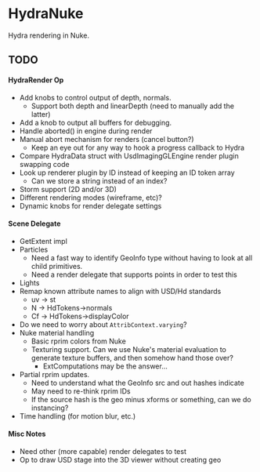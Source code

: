 # HydraNuke

Hydra rendering in Nuke.

## TODO

#### HydraRender Op

- Add knobs to control output of depth, normals.
    - Support both depth and linearDepth (need to manually add the latter)
- Add a knob to output all buffers for debugging.
- Handle aborted() in engine during render
- Manual abort mechanism for renders (cancel button?)
    - Keep an eye out for any way to hook a progress callback to Hydra
- Compare HydraData struct with UsdImagingGLEngine render plugin swapping code
- Look up renderer plugin by ID instead of keeping an ID token array
    - Can we store a string instead of an index?
- Storm support (2D and/or 3D)
- Different rendering modes (wireframe, etc)?
- Dynamic knobs for render delegate settings

#### Scene Delegate

- GetExtent impl
- Particles
    - Need a fast way to identify GeoInfo type without having to look at all
      child primitives.
    - Need a render delegate that supports points in order to test this
- Lights
- Remap known attribute names to align with USD/Hd standards
    - uv -> st
    - N -> HdTokens->normals
    - Cf -> HdTokens->displayColor
- Do we need to worry about `AttribContext.varying`?
- Nuke material handling
    - Basic rprim colors from Nuke
    - Texturing support. Can we use Nuke's material evaluation to generate
      texture buffers, and then somehow hand those over?
        - ExtComputations may be the answer...
- Partial rprim updates.
    - Need to understand what the GeoInfo src and out hashes indicate
    - May need to re-think rprim IDs
    - If the source hash is the geo minus xforms or something, can we do
      instancing?
- Time handling (for motion blur, etc.)

#### Misc Notes

- Need other (more capable) render delegates to test
- Op to draw USD stage into the 3D viewer without creating geo
